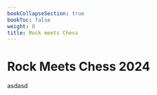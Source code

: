 ```yaml
---
bookCollapseSection: true
bookToc: false
weight: 0
title: Rock meets Chess
---
```

# Rock Meets Chess 2024

asdasd